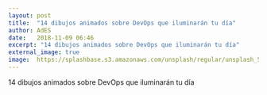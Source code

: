 ```yaml
---
layout: post
title:  "14 dibujos animados sobre DevOps que iluminarán tu día"
author: AdES
date:   2018-11-09 06:46
excerpt: "14 dibujos animados sobre DevOps que iluminarán tu día"
external_image: true
image:  https://splashbase.s3.amazonaws.com/unsplash/regular/unsplash_524010c76b52a_1.JPG%3Ffit%3Dcrop%26fm%3Djpg%26h%3D650%26q%3D75%26w%3D950
---
```

14 dibujos animados sobre DevOps que iluminarán tu día